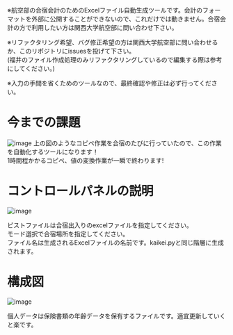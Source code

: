 ※航空部の合宿会計のためのExcelファイル自動生成ツールです。会計のフォーマットを外部に公開することができないので、これだけでは動きません。合宿会計の方で利用したい方は関西大学航空部に問い合わせ下さい。  

※リファクタリング希望、バグ修正希望の方は関西大学航空部に問い合わせるか、このリポジトリにissuesを投げて下さい。  
(福井のファイル作成処理のみリファクタリングしているので編集する際は参考にしてください。)

※入力の手間を省くためのツールなので、最終確認や修正は必ず行ってください。

# 今までの課題

![image](https://user-images.githubusercontent.com/62125008/142735064-219753ed-fd83-451f-9901-09d13d7bb5a5.png)
上の図のようなコピペ作業を合宿のたびに行っていたので、この作業を自動化するツールになります！  
1時間程かかるコピペ、値の変換作業が一瞬で終わります!  


# コントロールパネルの説明

![image](https://user-images.githubusercontent.com/62125008/141943173-b2601610-8ad8-43bd-8caf-a0a99346f8e5.png)

ピストファイルは合宿出入りのexcelファイルを指定してください。    
モード選択で合宿場所を指定してください。  
ファイル名は生成されるExcelファイルの名前です。kaikei.pyと同じ階層に生成されます。

# 構成図


![image](https://user-images.githubusercontent.com/62125008/141946243-494a7806-2bdc-440d-88df-853137dac42a.png)

個人データは保険書類の年齢データを保有するファイルです。適宜更新していくと楽です。
